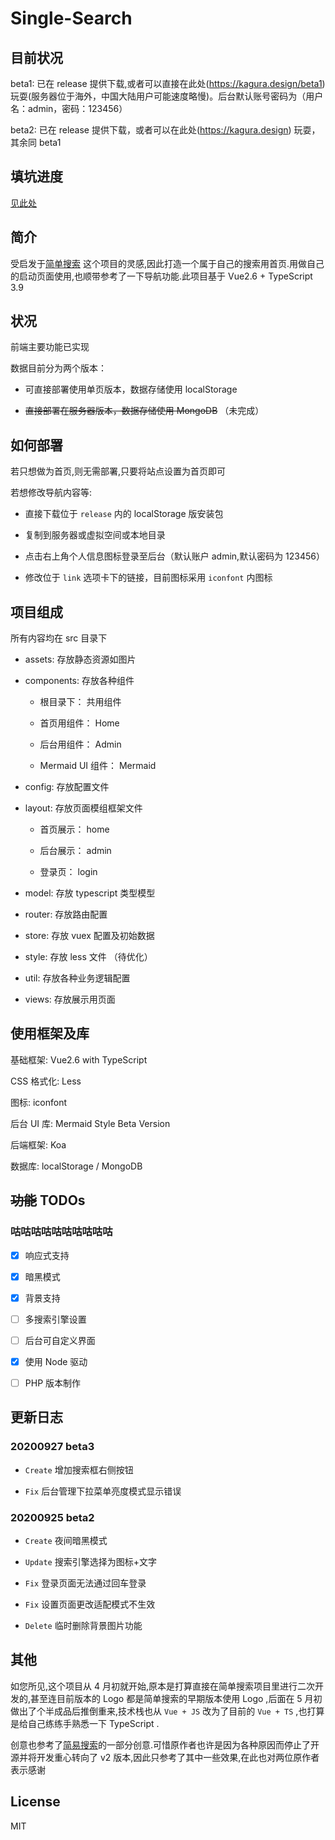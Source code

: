 # Single-Search

## 目前状况

beta1: 已在 release 提供下载,或者可以直接在此处(https://kagura.design/beta1) 玩耍(服务器位于海外，中国大陆用户可能速度略慢)。后台默认账号密码为（用户名：admin，密码：123456）

beta2: 已在 release 提供下载，或者可以在此处(https://kagura.design) 玩耍，其余同 beta1

## 填坑进度

[见此处](CHANGELOG.md)

## 简介

受启发于[简单搜索](https://github.com/5iux/sou) 这个项目的灵感,因此打造一个属于自己的搜索用首页.用做自己的启动页面使用,也顺带参考了一下导航功能.此项目基于 Vue2.6 + TypeScript 3.9

## 状况

前端主要功能已实现

数据目前分为两个版本：

- 可直接部署使用单页版本，数据存储使用 localStorage

- ~~直接部署在服务器版本，数据存储使用 MongoDB~~ （未完成）

## 如何部署

若只想做为首页,则无需部署,只要将站点设置为首页即可

若想修改导航内容等:

- 直接下载位于 `release` 内的 localStorage 版安装包

- 复制到服务器或虚拟空间或本地目录

- 点击右上角个人信息图标登录至后台（默认账户 admin,默认密码为 123456）

- 修改位于 `link` 选项卡下的链接，目前图标采用 `iconfont` 内图标

## 项目组成

所有内容均在 src 目录下

- assets: 存放静态资源如图片

- components: 存放各种组件

  - 根目录下： 共用组件

  - 首页用组件： Home

  - 后台用组件： Admin

  - Mermaid UI 组件： Mermaid

- config: 存放配置文件

- layout: 存放页面模组框架文件

  - 首页展示： home

  - 后台展示： admin

  - 登录页： login

- model: 存放 typescript 类型模型

- router: 存放路由配置

- store: 存放 vuex 配置及初始数据

- style: 存放 less 文件 （待优化）

- util: 存放各种业务逻辑配置

- views: 存放展示用页面

## 使用框架及库

基础框架: Vue2.6 with TypeScript

CSS 格式化: Less

图标: iconfont

后台 UI 库: Mermaid Style Beta Version

后端框架: Koa

数据库: localStorage / MongoDB

## ~~功能~~ TODOs

### 咕咕咕咕咕咕咕咕咕咕

- [x] 响应式支持

- [x] 暗黑模式

- [x] 背景支持

- [ ] 多搜索引擎设置

- [ ] 后台可自定义界面

- [x] 使用 Node 驱动

- [ ] PHP 版本制作

## 更新日志

### 20200927 beta3

- `Create` 增加搜索框右侧按钮

- `Fix` 后台管理下拉菜单亮度模式显示错误

### 20200925 beta2

- `Create` 夜间暗黑模式

- `Update` 搜索引擎选择为图标+文字

- `Fix` 登录页面无法通过回车登录

- `Fix` 设置页面更改适配模式不生效

- `Delete` 临时删除背景图片功能

## 其他

如您所见,这个项目从 4 月初就开始,原本是打算直接在简单搜索项目里进行二次开发的,甚至连目前版本的 Logo 都是简单搜索的早期版本使用 Logo ,后面在 5 月初做出了个半成品后推倒重来,技术栈也从 `Vue + JS` 改为了目前的 `Vue + TS` ,也打算是给自己练练手熟悉一下 TypeScript .

创意也参考了[简易搜索](https://github.com/zzd/Simple-Search-Page)的一部分创意.可惜原作者也许是因为各种原因而停止了开源并将开发重心转向了 v2 版本,因此只参考了其中一些效果,在此也对两位原作者表示感谢

## License

MIT
